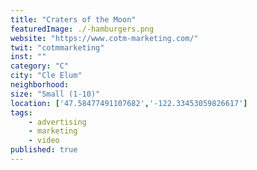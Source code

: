 ```yaml
---
title: "Craters of the Moon"
featuredImage: ./-hamburgers.png
website: "https://www.cotm-marketing.com/"
twit: "cotmmarketing"
inst: ""
category: "C"
city: "Cle Elum"
neighborhood:
size: "Small (1-10)"
location: ['47.58477491107682','-122.33453059826617']
tags:
    - advertising
    - marketing
    - video
published: true
---
```




